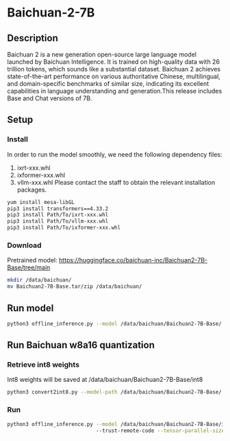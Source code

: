 # Baichuan-2-7B 

## Description
Baichuan 2 is a new generation open-source large language model launched by Baichuan Intelligence. It is trained on high-quality data with 26 trillion tokens, which sounds like a substantial dataset. Baichuan 2 achieves state-of-the-art performance on various authoritative Chinese, multilingual, and domain-specific benchmarks of similar size, indicating its excellent capabilities in language understanding and generation.This release includes Base and Chat versions of 7B. 

## Setup

### Install
In order to run the model smoothly, we need the following dependency files:
1. ixrt-xxx.whl
2. ixformer-xxx.whl
3. vllm-xxx.whl
Please contact the staff to obtain the relevant installation packages.

```bash
yum install mesa-libGL
pip3 install transformers==4.33.2
pip3 install Path/To/ixrt-xxx.whl
pip3 install Path/To/vllm-xxx.whl
pip3 install Path/To/ixformer-xxx.whl
```

### Download
Pretrained model: <https://huggingface.co/baichuan-inc/Baichuan2-7B-Base/tree/main>

```bash
mkdir /data/baichuan/
mv Baichuan2-7B-Base.tar/zip /data/baichuan/
```


## Run model

```bash
python3 offline_inference.py --model /data/baichuan/Baichuan2-7B-Base/ --chat_template template_baichuan.jinja --trust-remote-code
```

## Run Baichuan w8a16 quantization

### Retrieve int8 weights

Int8 weights will be saved at /data/baichuan/Baichuan2-7B-Base/int8
```bash
python3 convert2int8.py --model-path /data/baichuan/Baichuan2-7B-Base/
```

### Run

```bash
python3 offline_inference.py --model /data/baichuan/Baichuan2-7B-Base/int8/ --chat_template template_baichuan.jinja --quantization w8a16 --trust-remote-code --max-num-seqs 1 --max-model-len 256 \    
                             --trust-remote-code --tensor-parallel-size 2 --temperature 0.0
```